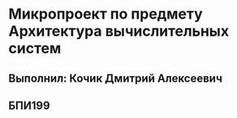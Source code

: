 # Микропроект по предмету Архитектура вычислительных систем
## Выполнил: Кочик Дмитрий Алексеевич
## БПИ199
